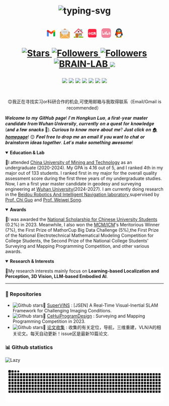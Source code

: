 <h1 align="center">
<p align="center">
   <img src="https://readme-typing-svg.herokuapp.com?font=Zhi+Mang+Xing&size=28&pause=1000&color=232488&background=37418000&center=%E7%9C%9F%E7%9A%84&vCenter=%E7%9C%9F%E7%9A%84&multiline=true&repeat=%E7%9C%9F%E7%9A%84&random=%E7%9C%9F%E7%9A%84&width=435&lines=%E5%85%89%E8%80%8C%E4%B8%8D%E8%80%80%EF%BC%8C%E9%9D%99%E6%B0%B4%E6%B5%81%E6%B7%B1+-%E3%80%8A%E9%81%93%E5%BE%B7%E7%BB%8F%E3%80%8B" alt="typing-svg">
</p>
</h1>

<h1 align="center">
<p align="center">
<a href="mailto:luohongkun0715@gmail.com" target="_blank"><img src="./images/gmail.png" height="31px" style="margin-bottom:-4px"></a>&nbsp;
<a href="mailto:luohongkun@whu.edu.cn" target="_blank"><img src="./images/email.png" height="31px" style="margin-bottom:-5px"></a>&nbsp;
<a href="https://luohongkun.com/" target="_blank"><img src="./images/house.png" height="30px" style="margin-bottom:-3px"></a>&nbsp;
<!-- <a href="https://scholar.google.com/citations?user=YGJnL3AAAAAJ&hl=zh-CN" target="_blank"><img src="./images/google_scholar.png" height="30px" style="margin-bottom:-3px"></a>&nbsp; -->
<!-- <a href="https://x.com/LuoHongKun2002" target="_blank"><img src="./images/X_icon.png" height="30px" style="margin-bottom:-3px"></a>&nbsp; -->
<!-- <a href="https://www.zhihu.com/people/xiu-xue-chu-neng-ing" target="_blank"><img src="./images/zhihu.png" height="30px" style="margin-bottom:-3px"></a>&nbsp;  -->
<a href="https://www.xiaohongshu.com/user/profile/65955d5e00000000220065a9" target="_blank"><img src="./images/xiaohongshu.png" height="31px" style="margin-bottom:-4px"></a>&nbsp;
<a href="https://space.bilibili.com/688837845?spm_id_from=333.1007.0.0" target="_blank"><img src="./images/bilibili.png" height="30px" style="margin-bottom:-3px"></a>&nbsp;
<a href="./images/qq_num.png" target="_blank"><img src="./images/QQ.png" height="30px" style="margin-bottom:-3px"></a>
</p>
<p  align="center">
  <a href="https://github.com/luohongk">
    <img src="https://img.shields.io/github/stars/luohongk?logo=polestar" alt="Stars">
  </a>
  <a href="https://github.com/luohongk?tab=followers">
    <img src="https://img.shields.io/github/followers/luohongk?logo=githubsponsors&logoColor=%23E93839" alt="Followers">
  </a>
   <a href="https://luohongkun.com/">
    <img src="https://img.shields.io/badge/homepage-luohongkun.com-brightgreen?style=social&logo=wwe&color=F44336" alt="Followers">
   </a>
   <a href="https://www.zhiyuteam.com/">
    <img src="https://img.shields.io/badge/WHU-BRAIN_LAB-brightgreen?style=social&logo=wikiversity" alt="BRAIN-LAB">
  </a>
  <!-- <a title="Hits" target="_blank" href="https://github.com/luohongk/luohongk"><img src="https://api.visitorbadge.io/api/visitors?path=luohongk&label=Visitors&labelColor=%23697689&countColor=%23fafafa&style=plastic&labelStyle=none" >
  </a> -->
    <!-- <a title="X" target="_blank" href="https://x.com/LuoHongKun2002"><img src="https://img.shields.io/twitter/follow/LuoHongKun2002" > -->
    <a title="xiaohongshu" target="_blank" href="https://www.xiaohongshu.com/user/profile/65955d5e00000000220065a9"><img src="https://img.shields.io/badge/%E4%B8%80%E6%A0%B9%E7%BD%97%E5%B8%88%E7%B2%89-brightgreen?style=social&logo=xiaohongshu" >
  </a>
</p>
</h1>

<!-- <h1 align="center">
<img src="https://sm.ms/image/zpyWZStdKDN3MBE" height="50px" style="margin-bottom:-3px">
<img src="https://sm.ms/image/5U2m4o3V1laqCEW" height="50px" style="margin-bottom:-3px">
<img src="https://sm.ms/image/s8BcmKtegq5Dnl2" height="50px" style="margin-bottom:-3px">
<img src="https://sm.ms/image/omzSwiKI5UqMJV8" height="50px" style="margin-bottom:-3px">
<img src="https://sm.ms/image/NFVj8SMg6DtIzeP" height="50px" style="margin-bottom:-3px">
<img src="https://sm.ms/image/4c1z2HJ8ZDA93KY" height="50px" style="margin-bottom:-3px">
<img src="https://sm.ms/image/hWjaVzsePx6QXBo" height="50px" style="margin-bottom:-3px">
</h1> -->

<div style="display: flex; justify-content: center;">
    <img src="https://sm.ms/image/zpyWZStdKDN3MBE" height="50px" style="margin-right: 5px;">
    <img src="https://sm.ms/image/5U2m4o3V1laqCEW" height="50px" style="margin-right: 5px;">
    <img src="https://sm.ms/image/s8BcmKtegq5Dnl2" height="50px" style="margin-right: 5px;">
    <img src="https://sm.ms/image/omzSwiKI5UqMJV8" height="50px" style="margin-right: 5px;">
    <img src="https://sm.ms/image/NFVj8SMg6DtIzeP" height="50px" style="margin-right: 5px;">
    <img src="https://sm.ms/image/4c1z2HJ8ZDA93KY" height="50px" style="margin-right: 5px;">
    <img src="https://sm.ms/image/hWjaVzsePx6QXBo" height="50px">
</div>

<p align="center">
<a>😊我正在寻找实习or科研合作的机会,可使用邮箱与我取得联系（Email/Gmail is recommended）</a>&nbsp;
</p>
<!-- ### $\color{#B733DB}{Welcome \hspace{0.4em} to \hspace{0.4em} my \hspace{0.4em} github. If \hspace{0.4em} you \hspace{0.4em} want \hspace{0.4em} to \hspace{0.4em} know \hspace{0.4em} more \hspace{0.4em} about \hspace{0.4em} me, please \hspace{0.4em} click}$  -->

𝑾𝒆𝒍𝒄𝒐𝒎𝒆 𝒕𝒐 𝒎𝒚 𝑮𝒊𝒕𝑯𝒖𝒃 𝒑𝒂𝒈𝒆! 𝑰'𝒎 𝑯𝒐𝒏𝒈𝒌𝒖𝒏 𝑳𝒖𝒐, 𝒂 𝒇𝒊𝒓𝒔𝒕-𝒚𝒆𝒂𝒓 𝒎𝒂𝒔𝒕𝒆𝒓 𝒄𝒂𝒏𝒅𝒊𝒅𝒂𝒕𝒆 𝒇𝒓𝒐𝒎 𝑾𝒖𝒉𝒂𝒏 𝑼𝒏𝒊𝒗𝒆𝒓𝒔𝒊𝒕𝒚, 𝒄𝒖𝒓𝒓𝒆𝒏𝒕𝒍𝒚 𝒐𝒏 𝒂 𝒒𝒖𝒆𝒔𝒕 𝒇𝒐𝒓 𝒌𝒏𝒐𝒘𝒍𝒆𝒅𝒈𝒆 (𝒂𝒏𝒅 𝒂 𝒇𝒆𝒘 𝒔𝒏𝒂𝒄𝒌𝒔 🤣). 𝑪𝒖𝒓𝒊𝒐𝒖𝒔 𝒕𝒐 𝒌𝒏𝒐𝒘 𝒎𝒐𝒓𝒆 𝒂𝒃𝒐𝒖𝒕 𝒎𝒆? 𝑱𝒖𝒔𝒕 𝒄𝒍𝒊𝒄𝒌 𝒐𝒏 <a href="https://luohongkun.com/" target="_blank">🏠𝒉𝒐𝒎𝒆𝒑𝒂𝒈𝒆</a>! 😊 𝑭𝒆𝒆𝒍 𝒇𝒓𝒆𝒆 𝒕𝒐 𝒅𝒓𝒐𝒑 𝒎𝒆 𝒂𝒏 𝒆𝒎𝒂𝒊𝒍 𝒊𝒇 𝒚𝒐𝒖 𝒘𝒂𝒏𝒕 𝒕𝒐 𝒄𝒉𝒂𝒕 𝒐𝒓 𝒃𝒓𝒂𝒊𝒏𝒔𝒕𝒐𝒓𝒎 𝒊𝒅𝒆𝒂𝒔 𝒕𝒐𝒈𝒆𝒕𝒉𝒆𝒓. 𝑳𝒆𝒕’𝒔 𝒎𝒂𝒌𝒆 𝒔𝒐𝒎𝒆𝒕𝒉𝒊𝒏𝒈 𝒂𝒘𝒆𝒔𝒐𝒎𝒆!


<details open>
  <summary><strong>Education & Lab</strong></summary>
  <p>🌟I attended <a href="https://cesi.cumt.edu.cn/">China University of Mining and Technology</a> as an undergraduate (2020-2024). My GPA is 4.16 out of 5, and I ranked 4th in my major out of 133 students. I ranked first in my major for the overall quality assessment score during the first three years of my undergraduate studies. Now, I am a first year master candidate in geodesy and surveying engineering at <a href="https://www.sgg.whu.edu.cn/">Wuhan University</a>(2024-2027). I am currently doing research in the <a href="https://www.zhiyuteam.com/">Beidou Robotics And Intelligent Navigation laboratory</a>,supervised by <a href="https://jszy.whu.edu.cn/guochi/zh_CN/index.htm">Prof. Chi Guo</a> and <a href="https://gnsscenter.whu.edu.cn/info/1301/1081.htm">Prof. Weiwei Song</a>.
</p>
</details>
<details open>
<summary><strong>Awards</strong></summary>
  <p>🌟I was awarded the <a href="http://www.moe.gov.cn/srcsite/A05/s7505/202401/t20240117_1100766.html">National Scholarship for Chinese University Students</a> (0.2%) in 2023. Meanwhile, I also won the <a href="https://www.comap.com/contests/mcm-icm">MCM/ICM</a>'s Meritorious Winner (7%), the First Prize of MathorCup Big Data Challenge (5%),the First Prize of the National Electrotechnical Mathematical Modeling Competition for College Students, the Second Prize of the National College Students' Surveying and Mapping Programming Competition, and other various awards.
</p>
</details>
<details open>
<summary><strong>Research & Interests</strong></summary>
<p>🌟My research interests mainly focus on <b>Learning-based Localization and Perception, 3D Vision, LLM-based Embodied AI</b>.
</p>
</details>
<!-- ### $\color{red}{📧Feel \hspace{0.4em} free \hspace{0.4em} to \hspace{0.4em} contact \hspace{0.4em} me \hspace{0.4em} by \hspace{0.4em} email \hspace{0.4em} if \hspace{0.4em} you \hspace{0.4em} are \hspace{0.4em} interested \hspace{0.4em} in \hspace{0.4em} discussing \hspace{0.4em} or \hspace{0.4em} collaborating \hspace{0.4em} with \hspace{0.4em} me.}$ -->
<hr>

### 📁 Repositories
  - ![Github stars](https://img.shields.io/github/stars/luohongk/SuperVINS.svg)📂 [SuperVINS](https://github.com/luohongk/SuperVINS) : [JSEN] A Real-Time Visual-Inertial SLAM Framework for Challenging Imaging Conditions.
  - ![Github stars](https://img.shields.io/github/stars/luohongk/CeHuiProgramDesign.svg)📂 [CeHuiProgramDesign](https://github.com/luohongk/CeHuiProgramDesign) : Surveying and Mapping Programming Competition in 2023.
  - ![Github stars](https://img.shields.io/github/stars/luohongk/Awesome-Localization-And-3D-Reconstruction-From-Arxiv.svg)📂 [论文收集](https://github.com/luohongk/Awesome-Localization-And-3D-Reconstruction-From-Arxiv) : 收集的有关定位，导航，三维重建，VLN/A的相关论文。每天自动更新！issue区是最新10篇论文.

### 📊 Github statistics

<img src="https://github-readme-activity-graph.vercel.app/graph?username=luohongk&theme=minimal&custom_title=Activity&radius=30&height=250" alt="Lazy">

![Snake animation](https://raw.githubusercontent.com/luohongk/luohongk/output/github-contribution-grid-snake.svg)
</table>
